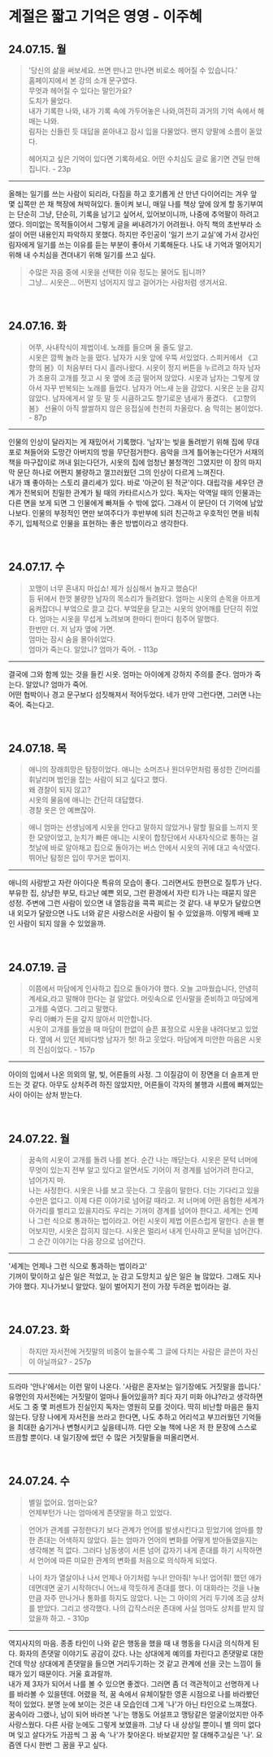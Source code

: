 # 계절은 짧고 기억은 영영 - 이주혜



## 24.07.15. 월

> '당신의 삶을 써보세요. 쓰면 만나고 만나면 비로소 헤어질 수 있습니다.'    
> 홈페이지에서 본 강의 소개 문구였다.   
> 무엇과 헤어질 수 있다는 말인가요?   
> 도치가 물었다.   
> 내가 기록한 나와, 내가 기록 속에 가두어놓은 나와,여전히 과거의 기억 속에서 해매는 나와.   
> 림자는 신들린 듯 대답을 쏟아내고 잠시 입을 다물었다. 왠지 양팔에 소름이 돋았다.   
>    
> 헤어지고 싶은 기억이 있다면 기록하세요. 어떤 수치심도 글로 옮기면 견딜 만해집니다. - 23p

-----

올해는 일기를 쓰는 사람이 되리라, 다짐을 하고 호기롭게 산 만년 다이어리는 겨우 앞 몇 십쪽만 쓴 채 책장에 쳐박혀있다. 돌이켜 보니, 매일 나를 책상 앞에 앉게 할 동기부여는 단순히 그냥, 단순히, 기록을 남기고 싶어서, 있어보이니까, 나중에 추억팔이 하려고 였다. 의미없는 목적들이어서 그렇게 글을 써내려가기 어려웠나. 아직 책의 초반부라 소설이 어떤 내용인지 파악하지 못했다. 하지만 주인공이 '일기 쓰기 교실'에 가서 강사인 림자에게 일기를 쓰는 이유를 듣는 부분이 좋아서 기록해둔다. 나도 내 기억과 멀어지기위해 내 수치심을 견뎌내기 위해 일기를 쓰고 싶다.


> 수많은 자음 중에 시옷을 선택한 이유 정도는 물어도 됩니까?   
> 그냥... 시옷은... 어쩐지 넘어지지 않고 걸어가는 사람처럼 생겨서요.


<br/>


## 24.07.16. 화

> 어쭈, 사내작식이 제법이네. 노래를 들으며 울 줄도 알고.   
> 시옷은 깜짝 놀라 눈을 떴다. 남자가 시옷 앞에 우뚝 서있었다. 스피커에서 《고향의 봄》이 처음부터 다시 흘러나왔다. 시옷이 정지 버튼을 누르려고 하자 남자가 조용히 고개를 젓고 시 옷 옆에 조금 떨어져 앉았다. 시옷과 남자는 그렇게 앉아서 자꾸 반복되는 노래를 들었다. 남자가 어느새 눈을 감았다. 시옷은 눈을 감지 않았다. 남자에게서 알 듯 말 듯 시큼하고도 향기로운 냄새가 풍겼다. 《고향의 봄》 선율이 아직 쌀쌀하지 않은 응접실에 천천히 차올랐다. 숨 막히는 봄이었다. - 87p

------
인물의 인상이 달라지는 게 재밌어서 기록했다. '남자'는 빚을 돌려받기 위해 집에 무대포로 쳐들어와 도망간 아버지의 방을 무단점거한다. 음악을 크게 틀어놓는다던가 서재의 책을 마구잡이로 꺼내 읽는다던가, 시옷의 집에 엄청난 불청객인 그였지만 이 장의 마지막 문단 하나로 어쩐지 불량하고 껄끄러웠던 그의 인상이 다르게 느껴진다.   
내가 꽤 좋아하는 스토리 클리셰가 있다. 바로 '아군이 된 적군'이다. 대립각을 세우던 관계가 전복되어 친밀한 관계가 될 때의 카타르시스가 있다. 독자는 악역일 때의 인물과는 다른 면을 보게 되면 그 인물에게 빠져들 수 밖에 없다. 그래서 이 문단이 더 기억에 남았나보다. 인물의 부정적인 면만 보여주다가 후반부에 되려 친근하고 우호적인 면을 비춰주기, 입체적으로 인물을 표현하는 좋은 방법이라고 생각한다.


<br/>


## 24.07.17. 수

> 꼬맹이 너무 혼내지 마십쇼! 제가 심심해서 놀자고 했슴다!   
등 뒤에서 한껏 불량한 남자의 목소리가 들려왔다. 엄마는 시옷의 손목을 아프게 움켜잡더니 부엌으로 끌고 갔다. 부엌문을 닫고는 시옷의 양어깨를 단단히 쥐었다. 엄마는 시옷을 무섭게 노려보며 한마디 한마디 힘주어 말했다.    
한번만 더. 저 남자 옆에 가면.   
엄마는 잠시 숨을 몰아쉬었다.   
엄마가 죽는다. 알았니? 엄마가 죽어. - 113p

----

결국에 그와 함께 있는 것을 들킨 시옷. 엄마는 아이에게 강하지 주의를 준다. 엄마가 죽는다. 알았니? 엄마가 죽어.     
어떤 협박이나 경고 문구보다 섬짓해져서 적어두었다. 네가 만약 그런다면, 그러면 나는 죽어. 죽는다고.

<br/>

## 24.07.18. 목

> 애니의 장래희망은 탐정이었다. 애니는 소머즈나 원더우먼처럼 풍성한 긴머리를 휘날리며 범인을 잡는 사람이 되고 싶다고 했다.   
> 왜 경찰이 되지 않고?   
> 시옷의 물음에 애니는 간단히 대답했다.   
> 경찰 옷은 안 예쁘잖아.

> 애니 엄마는 선생님에게 시옷을 안다고 말하지 않았거나 말할 필요를 느끼지 못한 모양이었고, 눈치가 빠른 애니는 시옷이 합창단에서 사내자식으로 통하는 걸 첫날에 바로 알아채고 집으로 돌아가는 버스 안에서 시옷의 귀에 대고 속삭였다. 뛰어난 탐정은 입이 무거운 법이지.

----
애니의 사랑받고 자란 아이다운 특유의 모습이 좋다. 그러면서도 한편으로 질투가 난다. 부유한 집, 상냥한 부모, 타고난 예쁜 외모, 그런 환경에서 자란 티가 나는 때묻지 않은 성정. 주변에 그런 사람이 있으면 내 열등감을 콕콕 찌르는 것 같다. 내 부모가 달랐으면 내 외모가 달랐으면 나도 너와 같은 사랑스러운 사람이 될 수 있었을까. 이렇게 배배 꼬인 사람이 되지 않을 수 있었을까.



<br/>

## 24.07.19. 금

> 이쯤에서 마담에게 인사하고 집으로 돌아가야 했다. 오늘 고마웠습니다, 안녕히 계세요,라고 말해야 한다는 걸 알았다. 머릿속으로 인사말을 준비하고 마담에게 고개를 숙였다. 그리고 말했다.   
> 우리 아빠가 돈을 갚지 않아서 미안합니다.   
> 시옷이 고개를 들었을 때 마담이 한없이 슬픈 표정으로 시옷을 내려다보고 있었다. 옆에 서 있던 제비다방 남자가 헛! 하고 웃었다. 마담에게 미안한 마음은 시옷의 진심이었다. - 157p

----

아이의 입에서 나온 의외의 말, 빚, 어른들의 사정. 그 이질감이 이 장면을 더 슬프게 만드는 것 같다. 아무도 상처주려 하진 않았지만, 어른들이 각자의 불행과 시름에 빠져있는 사이 아이는 상처 받는다. 



<br/>

## 24.07.22. 월

> 꿈속의 시옷이 고개를 돌려 나를 본다. 순간 나는 깨닫는다. 시옷은 문턱 너머에 무엇이 있는지 전부 알고 있다고 알면서도 기어이 저 경계를 넘어가려 한다고,   
> 넘어가지 마.   
> 나는 사정한다. 시옷은 나를 보고 웃는다. 그 웃음이 말한다. 더는 기다리고 있을 수만은 없다고. 이제 다른 이야기로 넘어갈 때라고. 저 너머에 어떤 음험한 세계가 아가리를 벌리고 있을지라도 우리는 기꺼이 경계를 넘어야 한다고. 세계는 언제나 그런 식으로 통과하는 법이라고. 어린 시옷이 제법 어른스럽게 말한다. 손을 뻗어보지만, 시옷은 잡히지 않는다. 시옷은 멀리서 내게 인사하고 문턱을 넘어간다. 그 순간 이야기는 다음 장으로 넘어간다.

----

'세계는 언제나 그런 식으로 통과하는 법이라고'    
기꺼이 맞이하고 싶은 일은 적었고, 눈 감고 도망치고 싶은 일은 늘 많았다. 그래도 지나가야 했다. 지나가보니 알았다. 일이 벌어지기 전이 가장 두려운 법이라는 걸.


<br/>

## 24.07.23. 화

> 하지만 자서전에 거짓말의 비중이 높을수록 그 글에 다치는 사람은 글쓴이 자신이 아닐까요? - 257p

------

드라마 '안나'에서는 이런 말이 나온다. '사람은 혼자보는 일기장에도 거짓말을 씁니다.'   
유명인의 자서전에는 거짓말이 얼마나 들어있을까? 죄다 자기 미화 아냐?라고 생각하면서도 그 중 몇 퍼센트가 진실인지 독자는 영원히 모를 것이다. 딱히 비난할 마음은 들지 않는다. 당장 나에게 자서전을 쓰라고 한다면, 나도 추하고 어리석고 부끄러웠던 기억들을 최대한 숨기거나 변형시키고 싶을테니까. 다만 오늘 책에 나온 저 한 문장에 스스로 뜨끔할 뿐이다. 내 일기장에 썼던 수 많은 거짓말들을 떠올리면서.

<br/>

## 24.07.24. 수

> 별일 없어요. 엄마는요?   
> 언제부턴가 나는 엄마에게 존댓말을 하고 있었다.    

> 언어가 관계를 규정한다기 보다 관계가 언어를 발생시킨다고 믿었기에 엄마를 향한 존대는 어색하지 않았다. 듣는 엄마가 언어의 변화를 어떻게 받아들였을지는 생각해본 적 없다. 그러다 남동생이 서른 넘어 갑자기 내게 존대를 하기 시작하면서 언어에 따른 미묘한 관계의 변화를 처음으로 의식하게 되었다.

> 나이 차가 열살이나 나서 언제나 아기처럼 누나! 안아줘! 누나! 업어줘! 했던 애가 데면데면 굴기 시작하더니 어느새 깍듯하게 존대를 했다. 이 대화라는 것을 나눌만큼 자주 만나거나 통화를 하지도 않았다. 나는 그 아이의 거리 두기에 조금 상처를 받았다. 그리고 생각했다. 나의 갑작스러운 존대에 사실 엄마도 상처를 받지 않았을까 하고. - 310p

----
역지사지의 마음. 종종 타인이 나와 같은 행동을 했을 때 내 행동을 다시금 의식하게 된다. 화자의 존댓말 이야기도 공감이 갔다. 나는 상대에게 예의를 차린다고 존댓말로 대한 건데 막상 상대에게 존댓말을 들으면 거리두기하는 것 같고 관계에 선을 긋는 느낌이 들 때가 있기 때문이다. 거울 효과랄까.    
내가 제 3자가 되어서 나를 볼 수 있으면 좋겠다. 그러면 좀 더 객관적이고 선명하게 나를 바라볼 수 있을텐데. 어렸을 적, 꿈 속에서 유체이탈한 영혼 시점으로 나를 바라봤던 적이 있었다. 분명 눈에 보이는 것은 내 모습인데 그게 '나'가 아닌 타인으로 느껴졌다. 꿈속이라 그랬나, 남이 되어 바라본 '나'는 행동도 어설프고 맹탕같은 얼굴이었지만 아주 사랑스웠다. 다른 사람 눈에도 그렇게 보였을까. 그냥 다 내 상상일 뿐이니 별 의미 없다며 잊고 살다가도 가끔씩 그 꿈 속 '나'가 찾아온다. 바보같지만 잘 대해주고싶은 '나'. 요즘엔 다시 한번 그 꿈을 꾸고 싶다. 



